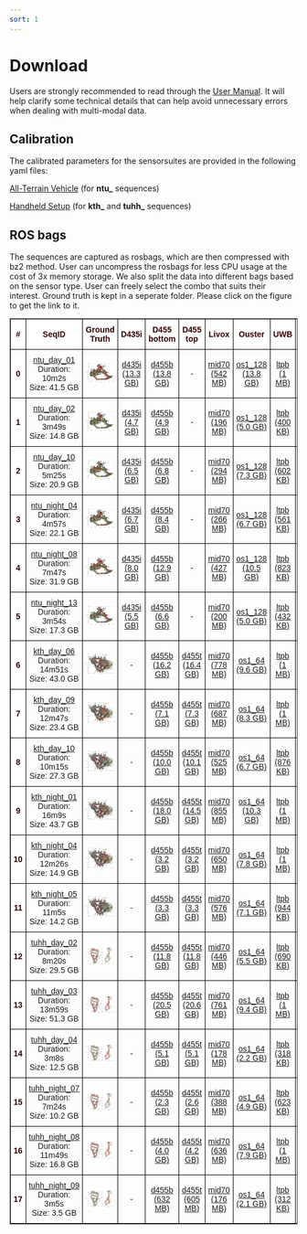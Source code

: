 ```yaml
---
sort: 1
---
```

# Download

Users are strongly recommended to read through the [User Manual](UserManual). It will help clarify some technical details that can help avoid unnecessary errors when dealing with multi-modal data.

## Calibration

The calibrated parameters for the sensorsuites are provided in the following yaml files:

[All-Terrain Vehicle](https://drive.google.com/file/d/1zVTBqh4cA1DciWBj5n7BGiexbfan1BBL) (for **ntu_** sequences)

[Handheld Setup](https://drive.google.com/file/d/1htr26EE-Y1sHS5J4zaSbauC1XFgIh3Ym) (for **kth_** and **tuhh_** sequences)

## ROS bags
The sequences are captured as rosbags, which are then compressed with bz2 method. User can uncompress the rosbags for less CPU usage at the cost of 3x memory storage.
We also split the data into different bags based on the sensor type. User can freely select the combo that suits their interest. Ground truth is kept in a seperate folder. Please click on the figure to get the link to it.

<style type="text/css">
.tg  {border-collapse:collapse;border-spacing:0;}
.tg td{border-color:black;border-style:solid;border-width:1px;font-family:Arial, sans-serif;font-size:14px;
  overflow:hidden;padding:10px 5px;word-break:normal;}
.tg th{border-color:black;border-style:solid;border-width:1px;font-family:Arial, sans-serif;font-size:14px;
  font-weight:normal;overflow:hidden;padding:10px 5px;word-break:normal;}
.tg .tg-mypc{background-color:#ffffff;color:#330001;font-weight:bold;text-align:center;vertical-align:middle}
</style>
<table border="1" class="tg" style="undefined;table-layout: fixed;text-align:center">
  <colgroup>
		<col style="width: 8px">
		<col style="width: 150px">
		<col style="width: 420px">
		<col style="width: 100px">
		<col style="width: 100px">
		<col style="width: 100px">
		<col style="width: 100px">
		<col style="width: 100px">
		<col style="width: 100px">
		<col style="width: 100px">
		<col style="width: 100px">
	</colgroup>
	<thead>
    <tr style="text-align: right;">
      <th class="tg-mypc"><span style="font-weight:bold">#</span></th>
      <th class="tg-mypc"><span style="font-weight:bold">SeqID</span></th>
      <th class="tg-mypc"><span style="font-weight:bold">Ground Truth</span></th>
      <th class="tg-mypc"><span style="font-weight:bold">D435i</span></th>
      <th class="tg-mypc"><span style="font-weight:bold">D455 bottom</span></th>
      <th class="tg-mypc"><span style="font-weight:bold">D455 top</span></th>
      <th class="tg-mypc"><span style="font-weight:bold">Livox</span></th>
      <th class="tg-mypc"><span style="font-weight:bold">Ouster</span></th>
      <th class="tg-mypc"><span style="font-weight:bold">UWB</span></th>
      <th class="tg-mypc"><span style="font-weight:bold">VN100</span></th>
      <th class="tg-mypc"><span style="font-weight:bold">VN200</span></th>
    </tr>
  </thead>
  <tbody>
    <tr>
      <th class="tg-mypc"><span style="font-weight:bold">0</span></th>
      <td><a href="https://drive.google.com/drive/folders/1nJxVwgR35p8i0iR1sfcaiHpaXpLpCF8c" rel="noopener noreferrer" target="_blank">ntu_day_01 </a> <br> Duration: 10m2s <br> Size: 41.5 GB</td>
      <td><a href="https://drive.google.com/drive/folders/1ubgZ6djQF_e1_mZKbxYpH7v4AsGxhgXa"> <img src="images/gtpreview/ntu_day_01_gtpreview.png" title="ntu_day_01" alt="ntu_day_01_gt"></a></td>
      <td><a href="https://drive.google.com/file/d/1E4oTZKaajNJA8KT9hcOsREU4If2mAHle" rel="noopener noreferrer" target="_blank">d435i<br>(13.3 GB)</a></td>
      <td><a href="https://drive.google.com/file/d/1u7nmGxrm0LJyIiYKPincojHcBOEw59kh" rel="noopener noreferrer" target="_blank">d455b<br>(13.8 GB)</a></td>
      <td>-</td>
      <td><a href="https://drive.google.com/file/d/1p7JCvUKh9BgKNPnt-SeC7oQgZ4S863KQ" rel="noopener noreferrer" target="_blank">mid70<br>(542 MB)</a></td>
      <td><a href="https://drive.google.com/file/d/127Rk2jX4I95CEWK1AOZRD9AQRxRVlWjY" rel="noopener noreferrer" target="_blank">os1_128<br>(13.8 GB)</a></td>
      <td><a href="https://drive.google.com/file/d/1FkEX5U8pE7XWzU70ni-0-DpGFFlIMcd-" rel="noopener noreferrer" target="_blank">ltpb<br>(1 MB)</a></td>
      <td><a href="https://drive.google.com/file/d/1bBKRlzwG4v7K4mBmLAQzfwp_O6yOR0Ld" rel="noopener noreferrer" target="_blank">vn100<br>(32 MB)</a></td>
      <td><a href="https://drive.google.com/file/d/1Cm5oHSq4OkWAzEUsq2qUMZA0Uq19QR_B" rel="noopener noreferrer" target="_blank">vn200<br>(54 MB)</a></td>
    </tr>
    <tr>
      <th class="tg-mypc"><span style="font-weight:bold">1</span></th>
      <td><a href="https://drive.google.com/drive/folders/1Nt_khn7u8y3d1TIjY8Lyht2vI8qCG6Sy" rel="noopener noreferrer" target="_blank">ntu_day_02 </a> <br> Duration: 3m49s <br> Size: 14.8 GB</td>
      <td><a href="https://drive.google.com/drive/u/1/folders/1e2VCn7PxlSbVsRLagbtUBU35TeylD93D"> <img src="images/gtpreview/ntu_day_02_gtpreview.png" title="ntu_day_02" alt="ntu_day_02_gt"></a></td>
      <td><a href="https://drive.google.com/file/d/1svtLKBcoxixWZjatwSP1MtJEmVTPE3wA" rel="noopener noreferrer" target="_blank">d435i<br>(4.7 GB)</a></td>
      <td><a href="https://drive.google.com/file/d/1sfQdn6MGt4BsSx6PQtDdMZSiwfFcsihk" rel="noopener noreferrer" target="_blank">d455b<br>(4.9 GB)</a></td>
      <td>-</td>
      <td><a href="https://drive.google.com/file/d/1y5vLjnwNI1Aj0uMp3HCsHm-HOfZbBC5h" rel="noopener noreferrer" target="_blank">mid70<br>(196 MB)</a></td>
      <td><a href="https://drive.google.com/file/d/1jDS84WvHCfM_L73EptXKp-BKPIPKoE0Z" rel="noopener noreferrer" target="_blank">os1_128<br>(5.0 GB)</a></td>
      <td><a href="https://drive.google.com/file/d/1a31zWxJK-OgqP6z4IV4WudF2DbcjYRxY" rel="noopener noreferrer" target="_blank">ltpb<br>(400 KB)</a></td>
      <td><a href="https://drive.google.com/file/d/1FHsJ1Hosn_j4m5KivJrdtECdFEj3Is0G" rel="noopener noreferrer" target="_blank">vn100<br>(12 MB)</a></td>
      <td><a href="https://drive.google.com/file/d/1wo1rUuzqDkvFMhXJhx9fnNtn6uyh_F7z" rel="noopener noreferrer" target="_blank">vn200<br>(25 MB)</a></td>
    </tr>
    <tr>
      <th class="tg-mypc"><span style="font-weight:bold">2</span></th>
      <td><a href="https://drive.google.com/drive/folders/1IqB9k_5TQU4xVhQD060XB-T1ISORCeEE" rel="noopener noreferrer" target="_blank">ntu_day_10 </a> <br> Duration: 5m25s <br> Size: 20.9 GB</td>
      <td><a href="https://drive.google.com/drive/u/1/folders/18sthXHBMw95V0TemGv4_dRR4WVwYKLf7"> <img src="images/gtpreview/ntu_day_10_gtpreview.png" title="ntu_day_10" alt="ntu_day_10_gt"></a></td>
      <td><a href="https://drive.google.com/file/d/1EyC3I7jIO-5ca5qrYxE4eoD1qTRKkOo5" rel="noopener noreferrer" target="_blank">d435i<br>(6.5 GB)</a></td>
      <td><a href="https://drive.google.com/file/d/1eGdELGvE2uCq063EexoK9E7I1hF3_Eke" rel="noopener noreferrer" target="_blank">d455b<br>(6.8 GB)</a></td>
      <td>-</td>
      <td><a href="https://drive.google.com/file/d/10Pmtu6SlBGd2gzvu8OHm96eRVbR4lOTB" rel="noopener noreferrer" target="_blank">mid70<br>(294 MB)</a></td>
      <td><a href="https://drive.google.com/file/d/1p18Fa5SXbVcCa9BJb_Ed8Fk_NRcahkCF" rel="noopener noreferrer" target="_blank">os1_128<br>(7.3 GB)</a></td>
      <td><a href="https://drive.google.com/file/d/1eoW4cn-K78kUzjJu_ogtYWE4BIVR0f2l" rel="noopener noreferrer" target="_blank">ltpb<br>(602 KB)</a></td>
      <td><a href="https://drive.google.com/file/d/14IydATXlqbJ0333iNY7H-bFDBBBYF-nC" rel="noopener noreferrer" target="_blank">vn100<br>(18 MB)</a></td>
      <td>-</td>
    </tr>
    <tr>
      <th class="tg-mypc"><span style="font-weight:bold">3</span></th>
      <td><a href="https://drive.google.com/drive/folders/1gi18OHqGDTNO-ZkRjP0_wJ5jizResVO-" rel="noopener noreferrer" target="_blank">ntu_night_04 </a> <br> Duration: 4m57s <br> Size: 22.1 GB</td>
      <td><a href="https://drive.google.com/drive/u/1/folders/147agAWo0h_ySogl_n3xNHa9kpkA9kXS2"> <img src="images/gtpreview/ntu_night_04_gtpreview.png" title="ntu_night_04" alt="ntu_night_04_gt"></a></td>
      <td><a href="https://drive.google.com/file/d/1Uwhwi41yzPeAWCOmhNJlcaLM1PI8x-nh" rel="noopener noreferrer" target="_blank">d435i<br>(6.7 GB)</a></td>
      <td><a href="https://drive.google.com/file/d/13kmnVVPhTmOHJeuNu50A60x_bC5nchT5" rel="noopener noreferrer" target="_blank">d455b<br>(8.4 GB)</a></td>
      <td>-</td>
      <td><a href="https://drive.google.com/file/d/1PlZMdVOMpJPxzdgb3uTDC4-REqmxQUXj" rel="noopener noreferrer" target="_blank">mid70<br>(266 MB)</a></td>
      <td><a href="https://drive.google.com/file/d/1k9olfETU3f3iq_9QenzEfjTpD56bOtaV" rel="noopener noreferrer" target="_blank">os1_128<br>(6.7 GB)</a></td>
      <td><a href="https://drive.google.com/file/d/1QTVHDloE-PBGf9nA8NRXsKB4NVN4r5gT" rel="noopener noreferrer" target="_blank">ltpb<br>(561 KB)</a></td>
      <td><a href="https://drive.google.com/file/d/1dLvaCBmac-05QtPy-ZsiU6L5gY35Z_ii" rel="noopener noreferrer" target="_blank">vn100<br>(16 MB)</a></td>
      <td><a href="https://drive.google.com/file/d/1jR4qC2WEANisd_c1b8UEc01rGYOxuOpP" rel="noopener noreferrer" target="_blank">vn200<br>(33 MB)</a></td>
    </tr>
    <tr>
      <th class="tg-mypc"><span style="font-weight:bold">4</span></th>
      <td><a href="https://drive.google.com/drive/folders/1UGyFtPRjDiGDUDfq4iXHiPU1EzilF2HI" rel="noopener noreferrer" target="_blank">ntu_night_08 </a> <br> Duration: 7m47s <br> Size: 31.9 GB</td>
      <td><a href="https://drive.google.com/drive/u/1/folders/18z9NCxrI7Dr4N6q8P6y4FFRIuofJav6f"> <img src="images/gtpreview/ntu_night_08_gtpreview.png" title="ntu_night_08" alt="ntu_night_08_gt"></a></td>
      <td><a href="https://drive.google.com/file/d/19sVbwKINJjHRWtbGZu-Sgxj4GHbAMZvR" rel="noopener noreferrer" target="_blank">d435i<br>(8.0 GB)</a></td>
      <td><a href="https://drive.google.com/file/d/1FSDLGZzZtXibRwyLarjO6pF4FOgeQYC3" rel="noopener noreferrer" target="_blank">d455b<br>(12.9 GB)</a></td>
      <td>-</td>
      <td><a href="https://drive.google.com/file/d/1BjThXtxFt1pnqqE7Fq7Ytn0mPrQGZ427" rel="noopener noreferrer" target="_blank">mid70<br>(427 MB)</a></td>
      <td><a href="https://drive.google.com/file/d/1BbtBDwT3sLCHCOFfZWeVVWbG72mWq8x8" rel="noopener noreferrer" target="_blank">os1_128<br>(10.5 GB)</a></td>
      <td><a href="https://drive.google.com/file/d/1CsM-OieMxO11XgVTki31aIiGDFviSA84" rel="noopener noreferrer" target="_blank">ltpb<br>(823 KB)</a></td>
      <td><a href="https://drive.google.com/file/d/1oTUfLaQO9sUjesg6Bn3xbSZt3XgQqVRo" rel="noopener noreferrer" target="_blank">vn100<br>(25 MB)</a></td>
      <td><a href="https://drive.google.com/file/d/1U_7zuoTPC9QCHfeulPMIKw9e7C2i9W0r" rel="noopener noreferrer" target="_blank">vn200<br>(42 MB)</a></td>
    </tr>
    <tr>
      <th class="tg-mypc"><span style="font-weight:bold">5</span></th>
      <td><a href="https://drive.google.com/drive/folders/1samHxI8NdM73uOtLT7KSPFbLppU1ffGy" rel="noopener noreferrer" target="_blank">ntu_night_13 </a> <br> Duration: 3m54s <br> Size: 17.3 GB</td>
      <td><a href="https://drive.google.com/drive/u/1/folders/11eORR0sbmNJzY_Vd7P5v52V3OVPYLqLp"> <img src="images/gtpreview/ntu_night_13_gtpreview.png" title="ntu_night_13" alt="ntu_night_13_gt"></a></td>
      <td><a href="https://drive.google.com/file/d/1q9p1wj9WsZS8xOFL9Uad9RKe-chfmahB" rel="noopener noreferrer" target="_blank">d435i<br>(5.5 GB)</a></td>
      <td><a href="https://drive.google.com/file/d/13iEg1GRRqnyddGz4yVugflwK4Ayoy1DN" rel="noopener noreferrer" target="_blank">d455b<br>(6.6 GB)</a></td>
      <td>-</td>
      <td><a href="https://drive.google.com/file/d/1Qa9aSr58cJUAXjrgMqZ9P_Kv9d_z94M8" rel="noopener noreferrer" target="_blank">mid70<br>(200 MB)</a></td>
      <td><a href="https://drive.google.com/file/d/17Fn_HRVwSEzQqXwkw0J3NnqxekUMjnYI" rel="noopener noreferrer" target="_blank">os1_128<br>(5.0 GB)</a></td>
      <td><a href="https://drive.google.com/file/d/1ebR3PtgZ0SrmVhJSbqFh-0AGXif39ogH" rel="noopener noreferrer" target="_blank">ltpb<br>(432 KB)</a></td>
      <td><a href="https://drive.google.com/file/d/1lru1JVyjfzM_QmctEzMtgD6ps8ib5xYs" rel="noopener noreferrer" target="_blank">vn100<br>(13 MB)</a></td>
      <td><a href="https://drive.google.com/file/d/1bI3Je2Py14zBXbNW8_tOAeKlFT9xWGid" rel="noopener noreferrer" target="_blank">vn200<br>(24 MB)</a></td>
    </tr>
    <tr>
      <th class="tg-mypc"><span style="font-weight:bold">6</span></th>
      <td><a href="https://drive.google.com/drive/folders/1k5nQ81_1nA1Ng8IlQ1SghwBNmIUgbS0o" rel="noopener noreferrer" target="_blank">kth_day_06 </a> <br> Duration: 14m51s <br> Size: 43.0 GB</td>
      <td><a href="https://drive.google.com/drive/u/1/folders/1hEGWDSyocmeubxHKfjATNHkfd1wqZCn5"> <img src="images/gtpreview/kth_day_06_gtpreview.png" title="kth_day_06" alt="kth_day_06_gt"></a></td>
      <td>-</td>
      <td><a href="https://drive.google.com/file/d/1kZZhhqXT_pXLvLhlfGl5Ip4XpLCHF6_e" rel="noopener noreferrer" target="_blank">d455b<br>(16.2 GB)</a></td>
      <td><a href="https://drive.google.com/file/d/1j_SfAzs3jZJOUmV-DA11Ixrln00pNb5x" rel="noopener noreferrer" target="_blank">d455t<br>(16.4 GB)</a></td>
      <td><a href="https://drive.google.com/file/d/1X1fAdHPMXN5oYhtT6VsSZIppzTe9Ttda" rel="noopener noreferrer" target="_blank">mid70<br>(778 MB)</a></td>
      <td><a href="https://drive.google.com/file/d/1DHpRSoY5ysK1h2nRwks_6Sz-QZqERiXH" rel="noopener noreferrer" target="_blank">os1_64<br>(9.6 GB)</a></td>
      <td><a href="https://drive.google.com/file/d/1a2o-vQFK0vC0QqbXyM41BnzSNH9VkQ6N" rel="noopener noreferrer" target="_blank">ltpb<br>(1 MB)</a></td>
      <td>-</td>
      <td><a href="https://drive.google.com/file/d/1cf_dmcFAX9-5zxB8WcFVc3MaVNczEMqn" rel="noopener noreferrer" target="_blank">vn200<br>(56 MB)</a></td>
    </tr>
    <tr>
      <th class="tg-mypc"><span style="font-weight:bold">7</span></th>
      <td><a href="https://drive.google.com/drive/folders/17bE6-s3QjB7JJlmPYNLsJkTQgnHTeEyr" rel="noopener noreferrer" target="_blank">kth_day_09 </a> <br> Duration: 12m47s <br> Size: 23.4 GB</td>
      <td><a href="https://drive.google.com/drive/u/1/folders/1SF6D-9OHM7_-c1Zwmfe-pCrL-fwfC3RP"> <img src="images/gtpreview/kth_day_09_gtpreview.png" title="kth_day_09" alt="kth_day_09_gt"></a></td>
      <td>-</td>
      <td><a href="https://drive.google.com/file/d/1fGxxe5JGvkNC-BVyHeLdLfdTNkhTPC9i" rel="noopener noreferrer" target="_blank">d455b<br>(7.1 GB)</a></td>
      <td><a href="https://drive.google.com/file/d/1yyrmxYYENBe5jmsfH6vONhvywB71Tzf8" rel="noopener noreferrer" target="_blank">d455t<br>(7.3 GB)</a></td>
      <td><a href="https://drive.google.com/file/d/1LLEbZ244oicynIL4gjin7251ceo6IAgQ" rel="noopener noreferrer" target="_blank">mid70<br>(687 MB)</a></td>
      <td><a href="https://drive.google.com/file/d/1mhMpwr3NDYfUWL0dVAh_kCTTTLFen31C" rel="noopener noreferrer" target="_blank">os1_64<br>(8.3 GB)</a></td>
      <td><a href="https://drive.google.com/file/d/1yR9vVANK8jT5L35R3ilgI8ChDnA2nzhl" rel="noopener noreferrer" target="_blank">ltpb<br>(1 MB)</a></td>
      <td>-</td>
      <td><a href="https://drive.google.com/file/d/16j2Ud99lrgkNtIlPQ_OV6caqZZc-bHA-" rel="noopener noreferrer" target="_blank">vn200<br>(48 MB)</a></td>
    </tr>
    <tr>
      <th class="tg-mypc"><span style="font-weight:bold">8</span></th>
      <td><a href="https://drive.google.com/drive/folders/1bhGBi9DqoCxtqY3hbz666kCBuxVIwXQT" rel="noopener noreferrer" target="_blank">kth_day_10 </a> <br> Duration: 10m15s <br> Size: 27.3 GB</td>
      <td><a href="https://drive.google.com/drive/u/1/folders/1Zj2xREkUryntZ_gnYBARdu4Be3dmQsjr"> <img src="images/gtpreview/kth_day_10_gtpreview.png" title="kth_day_10" alt="kth_day_10_gt"></a></td>
      <td>-</td>
      <td><a href="https://drive.google.com/file/d/1ww7LdYTnWgsQJ5YI4YgCkvdjIQBBn9Vp" rel="noopener noreferrer" target="_blank">d455b<br>(10.0 GB)</a></td>
      <td><a href="https://drive.google.com/file/d/1X2Sbzm-zFKhE7MW9-dNJrv-2eyD2iFuh" rel="noopener noreferrer" target="_blank">d455t<br>(10.1 GB)</a></td>
      <td><a href="https://drive.google.com/file/d/19BiksWKakCinCq9FuYf203RY620R32cI" rel="noopener noreferrer" target="_blank">mid70<br>(525 MB)</a></td>
      <td><a href="https://drive.google.com/file/d/1NbOHfVaCZkXPz28VwLrWLfITXYn25odh" rel="noopener noreferrer" target="_blank">os1_64<br>(6.7 GB)</a></td>
      <td><a href="https://drive.google.com/file/d/1Nf5odmAA6sGTPXGBw-h4fR4_VoBDjwJ6" rel="noopener noreferrer" target="_blank">ltpb<br>(876 KB)</a></td>
      <td>-</td>
      <td><a href="https://drive.google.com/file/d/13qyhDyrj6doa7s0cdbtF1e_Bh-erFMUv" rel="noopener noreferrer" target="_blank">vn200<br>(38 MB)</a></td>
    </tr>
    <tr>
      <th class="tg-mypc"><span style="font-weight:bold">9</span></th>
      <td><a href="https://drive.google.com/drive/folders/1YZTvQ1QI86HW8C7Ifq6VFC02fQRtMMCw" rel="noopener noreferrer" target="_blank">kth_night_01 </a> <br> Duration: 16m9s <br> Size: 43.7 GB</td>
      <td><a href="https://drive.google.com/drive/u/1/folders/1zw4bE66YYGTXM-kJ_vT5R3kQZn00YSIp"> <img src="images/gtpreview/kth_night_01_gtpreview.png" title="kth_night_01" alt="kth_night_01_gt"></a></td>
      <td>-</td>
      <td><a href="https://drive.google.com/file/d/1xouzt8EHb9IlO_koXr_VsCwLh7qhUjyD" rel="noopener noreferrer" target="_blank">d455b<br>(18.0 GB)</a></td>
      <td><a href="https://drive.google.com/file/d/1dQ1EgGcMePdEfXrtXyjVvyWgZSgVFNJz" rel="noopener noreferrer" target="_blank">d455t<br>(14.5 GB)</a></td>
      <td><a href="https://drive.google.com/file/d/1jWp2THLV2v51a7APTUhbqVCH7z6Crtg_" rel="noopener noreferrer" target="_blank">mid70<br>(855 MB)</a></td>
      <td><a href="https://drive.google.com/file/d/1mbLMoTPdhUI9u-ZOYFQJOYgrcQJb3rvN" rel="noopener noreferrer" target="_blank">os1_64<br>(10.3 GB)</a></td>
      <td><a href="https://drive.google.com/file/d/1zIHjLy7iHt_VgjHVw5zmIXz6x_g4lMRB" rel="noopener noreferrer" target="_blank">ltpb<br>(1 MB)</a></td>
      <td>-</td>
      <td><a href="https://drive.google.com/file/d/1RMfF_DYxUkP6ImwCK039-qJpzbGKw_m7" rel="noopener noreferrer" target="_blank">vn200<br>(60 MB)</a></td>
    </tr>
    <tr>
      <th class="tg-mypc"><span style="font-weight:bold">10</span></th>
      <td><a href="https://drive.google.com/drive/folders/1GJ2ZGsBBwiYY3DHk0XCE9cwV2s-xdM7a" rel="noopener noreferrer" target="_blank">kth_night_04 </a> <br> Duration: 12m26s <br> Size: 14.9 GB</td>
      <td><a href="https://drive.google.com/drive/u/1/folders/1re8CP1qP4RgJ0nMfEmsGTcsL6Dw47eNh"> <img src="images/gtpreview/kth_night_04_gtpreview.png" title="kth_night_04" alt="kth_night_04_gt"></a></td>
      <td>-</td>
      <td><a href="https://drive.google.com/file/d/15NtThX00mL6FIE_pvmoqkYTCisnZ9Ao2" rel="noopener noreferrer" target="_blank">d455b<br>(3.2 GB)</a></td>
      <td><a href="https://drive.google.com/file/d/1HhsSyflVhO1JwOwgiVQv4f39kqRku4RK" rel="noopener noreferrer" target="_blank">d455t<br>(3.2 GB)</a></td>
      <td><a href="https://drive.google.com/file/d/1T4rM9bnsOybm4C24pv4V8SHPOQQGEBMc" rel="noopener noreferrer" target="_blank">mid70<br>(650 MB)</a></td>
      <td><a href="https://drive.google.com/file/d/1SRMbAu1UyA4lJB4hZdmY-0mic-paGkKF" rel="noopener noreferrer" target="_blank">os1_64<br>(7.8 GB)</a></td>
      <td><a href="https://drive.google.com/file/d/1XLa2JYsJi5hzHb9trlvpuYot-M-aqCY6" rel="noopener noreferrer" target="_blank">ltpb<br>(1 MB)</a></td>
      <td>-</td>
      <td><a href="https://drive.google.com/file/d/10KIUpaJIID293P3um8OfWWiiQ1NArj2o" rel="noopener noreferrer" target="_blank">vn200<br>(47 MB)</a></td>
    </tr>
    <tr>
      <th class="tg-mypc"><span style="font-weight:bold">11</span></th>
      <td><a href="https://drive.google.com/drive/folders/1yK8xOTgZCiWCxcR_lVMKSfVwkgm5XYso" rel="noopener noreferrer" target="_blank">kth_night_05 </a> <br> Duration: 11m5s <br> Size: 14.2 GB</td>
      <td><a href="https://drive.google.com/drive/u/1/folders/1ilti3k-l9mtHzxCgR4odC2Mnx7sCVAyZ"> <img src="images/gtpreview/kth_night_05_gtpreview.png" title="kth_night_05" alt="kth_night_05_gt"></a></td>
      <td>-</td>
      <td><a href="https://drive.google.com/file/d/1YD0s995Js23-en4NDvaHO_ifnfEnPdCq" rel="noopener noreferrer" target="_blank">d455b<br>(3.3 GB)</a></td>
      <td><a href="https://drive.google.com/file/d/1lWzl2fnOGrnXqqEZ4Ye6jIPRtrwa9ifA" rel="noopener noreferrer" target="_blank">d455t<br>(3.3 GB)</a></td>
      <td><a href="https://drive.google.com/file/d/1dTLKWvlx53kxaDsbT3keF3EmzgwfYir-" rel="noopener noreferrer" target="_blank">mid70<br>(576 MB)</a></td>
      <td><a href="https://drive.google.com/file/d/1m8DYu6y5BkolXkKqC9E8Lm77TpzpyeNR" rel="noopener noreferrer" target="_blank">os1_64<br>(7.1 GB)</a></td>
      <td><a href="https://drive.google.com/file/d/11iwPLTuBpKOHOzhktcuqAR3hXfh_7GvQ" rel="noopener noreferrer" target="_blank">ltpb<br>(944 KB)</a></td>
      <td>-</td>
      <td><a href="https://drive.google.com/file/d/1_LvH-KVfBOW4ltSo8ERLEHWRb31OoAgW" rel="noopener noreferrer" target="_blank">vn200<br>(42 MB)</a></td>
    </tr>
    <tr>
      <th class="tg-mypc"><span style="font-weight:bold">12</span></th>
      <td><a href="https://drive.google.com/drive/folders/19wgO-cuvhmZXxg24eMPrRH69GntI98PH" rel="noopener noreferrer" target="_blank">tuhh_day_02 </a> <br> Duration: 8m20s <br> Size: 29.5 GB</td>
      <td><a href="https://drive.google.com/drive/u/1/folders/1tXC4rab1f98UwruunFM5I1Ea9EaRY9KD"> <img src="images/gtpreview/tuhh_day_02_gtpreview.png" title="tuhh_day_02" alt="tuhh_day_02_gt"></a></td>
      <td>-</td>
      <td><a href="https://drive.google.com/file/d/1T-eZ__o3h7Jctc0XXHfP86FlVQ_sYFHD" rel="noopener noreferrer" target="_blank">d455b<br>(11.8 GB)</a></td>
      <td><a href="https://drive.google.com/file/d/1NQLfz_dWgECWxpCNljHVrrDUUXmR5lfo" rel="noopener noreferrer" target="_blank">d455t<br>(11.8 GB)</a></td>
      <td><a href="https://drive.google.com/file/d/1n_ipXhXEX7RZSHyYrHjimcwA5ZuA7_3_" rel="noopener noreferrer" target="_blank">mid70<br>(446 MB)</a></td>
      <td><a href="https://drive.google.com/file/d/1LErPETriJjLWhMBE5jvfpxoFujn0Z3cp" rel="noopener noreferrer" target="_blank">os1_64<br>(5.5 GB)</a></td>
      <td><a href="https://drive.google.com/file/d/1Pga-z5b0yrsVsD-Q5ThZFmmkF9y-1P0R" rel="noopener noreferrer" target="_blank">ltpb<br>(690 KB)</a></td>
      <td>-</td>
      <td><a href="https://drive.google.com/file/d/1N3l-HskmBkta4OQVAneqnJhU29-6IeK8" rel="noopener noreferrer" target="_blank">vn200<br>(31 MB)</a></td>
    </tr>
    <tr>
      <th class="tg-mypc"><span style="font-weight:bold">13</span></th>
      <td><a href="https://drive.google.com/drive/folders/1E21qhp4J1BED41cF_2R0Df-_UOC8Rt2V" rel="noopener noreferrer" target="_blank">tuhh_day_03 </a> <br> Duration: 13m59s <br> Size: 51.3 GB</td>
      <td><a href="https://drive.google.com/drive/u/1/folders/1tE6EcGTLCqlOWCv48crekKP0KLAf-t7R"> <img src="images/gtpreview/tuhh_day_03_gtpreview.png" title="tuhh_day_03" alt="tuhh_day_03_gt"></a></td>
      <td>-</td>
      <td><a href="https://drive.google.com/file/d/1raHVdY1F5tIkYc0y2DngEbZSAKNajxBI" rel="noopener noreferrer" target="_blank">d455b<br>(20.5 GB)</a></td>
      <td><a href="https://drive.google.com/file/d/1LnKeiYqo06tq1k-SuCd-3oC7s3gvnflj" rel="noopener noreferrer" target="_blank">d455t<br>(20.6 GB)</a></td>
      <td><a href="https://drive.google.com/file/d/1S6Gcwn96SvpdzC6aMxrHB02umTSpzd4m" rel="noopener noreferrer" target="_blank">mid70<br>(761 MB)</a></td>
      <td><a href="https://drive.google.com/file/d/1zTU8dnYNn1WRBGY-YkzqEiofH11vryTu" rel="noopener noreferrer" target="_blank">os1_64<br>(9.4 GB)</a></td>
      <td><a href="https://drive.google.com/file/d/18crbjWlLVZbo9C41LEIRvQ7Zc27UHrXe" rel="noopener noreferrer" target="_blank">ltpb<br>(1 MB)</a></td>
      <td>-</td>
      <td><a href="https://drive.google.com/file/d/12SJQrHjFKNUMeoNuXNh7l0gd1w--B5Vl" rel="noopener noreferrer" target="_blank">vn200<br>(52 MB)</a></td>
    </tr>
    <tr>
      <th class="tg-mypc"><span style="font-weight:bold">14</span></th>
      <td><a href="https://drive.google.com/drive/folders/1Wby27hPjiWYfSHvULzIInChXxV8ISLVS" rel="noopener noreferrer" target="_blank">tuhh_day_04 </a> <br> Duration: 3m8s <br> Size: 12.5 GB</td>
      <td><a href="https://drive.google.com/drive/u/1/folders/1EIZaO9_whPANXXjf1CxDPZ3AeelkAtKO"> <img src="images/gtpreview/tuhh_day_04_gtpreview.png" title="tuhh_day_04" alt="tuhh_day_04_gt"></a></td>
      <td>-</td>
      <td><a href="https://drive.google.com/file/d/1_N9RYr7EauzCH97yu9XvO5bw-AeUd_t-" rel="noopener noreferrer" target="_blank">d455b<br>(5.1 GB)</a></td>
      <td><a href="https://drive.google.com/file/d/1jLteGEXqN5yXf86WqiUBCaZrjcBIVPSa" rel="noopener noreferrer" target="_blank">d455t<br>(5.1 GB)</a></td>
      <td><a href="https://drive.google.com/file/d/1_cihEpkuxN_BSkYI224D9d3ps7xjfdJW" rel="noopener noreferrer" target="_blank">mid70<br>(178 MB)</a></td>
      <td><a href="https://drive.google.com/file/d/1IFzZoEyqjboOwntyiPHTUxGcBndE2e9S" rel="noopener noreferrer" target="_blank">os1_64<br>(2.2 GB)</a></td>
      <td><a href="https://drive.google.com/file/d/1pFahkNe_9-zQxNZ9sC86HvtJ-N7a7ou0" rel="noopener noreferrer" target="_blank">ltpb<br>(318 KB)</a></td>
      <td>-</td>
      <td><a href="https://drive.google.com/file/d/1EToB3VXrxmoyPtdL1bnlFgG-fcegAIOt" rel="noopener noreferrer" target="_blank">vn200<br>(12 MB)</a></td>
    </tr>
    <tr>
      <th class="tg-mypc"><span style="font-weight:bold">15</span></th>
      <td><a href="https://drive.google.com/drive/folders/1FC9ckLRsJ48vvRPY2VJhQtFuT4qLIHo-" rel="noopener noreferrer" target="_blank">tuhh_night_07 </a> <br> Duration: 7m24s <br> Size: 10.2 GB</td>
      <td><a href="https://drive.google.com/drive/u/1/folders/1faGFvn0THoMCQOXGcTNFmkUm7IwPntUv"> <img src="images/gtpreview/tuhh_night_07_gtpreview.png" title="tuhh_night_07" alt="tuhh_night_07_gt"></a></td>
      <td>-</td>
      <td><a href="https://drive.google.com/file/d/1lGauAFszLU5JzVuevKx1Sr6JFcmgASfI" rel="noopener noreferrer" target="_blank">d455b<br>(2.3 GB)</a></td>
      <td><a href="https://drive.google.com/file/d/1Id9WG_3Nk5agbut1dKFVxFsEJm-hXCGo" rel="noopener noreferrer" target="_blank">d455t<br>(2.6 GB)</a></td>
      <td><a href="https://drive.google.com/file/d/10oblK7jfo-e5uDf94qRwwxMcKTxHmxTv" rel="noopener noreferrer" target="_blank">mid70<br>(388 MB)</a></td>
      <td><a href="https://drive.google.com/file/d/1y1GJkaofleWVU8ZoUByGkmXkq2lwm-k-" rel="noopener noreferrer" target="_blank">os1_64<br>(4.9 GB)</a></td>
      <td><a href="https://drive.google.com/file/d/1NyEIGBa9f3VsqQSJBt8Wo-qCqffcam8E" rel="noopener noreferrer" target="_blank">ltpb<br>(623 KB)</a></td>
      <td>-</td>
      <td><a href="https://drive.google.com/file/d/1Ngy1_UXOfhjhwr-BEpG6Rsh1gi1rrMho" rel="noopener noreferrer" target="_blank">vn200<br>(28 MB)</a></td>
    </tr>
    <tr>
      <th class="tg-mypc"><span style="font-weight:bold">16</span></th>
      <td><a href="https://drive.google.com/drive/folders/1hBPyw1fXcOGeW98JCLL2nmZ-TCKxhqvt" rel="noopener noreferrer" target="_blank">tuhh_night_08 </a> <br> Duration: 11m49s <br> Size: 16.8 GB</td>
      <td><a href="https://drive.google.com/drive/u/1/folders/1c0aZmKB3JPdiyvn-809pSiZ6aPGaVyYf"> <img src="images/gtpreview/tuhh_night_08_gtpreview.png" title="tuhh_night_08" alt="tuhh_night_08_gt"></a></td>
      <td>-</td>
      <td><a href="https://drive.google.com/file/d/1ilQ4Npu0Y2WaSro4xJDcCqgk3iMSX4Bp" rel="noopener noreferrer" target="_blank">d455b<br>(4.0 GB)</a></td>
      <td><a href="https://drive.google.com/file/d/1GaxDUF04_00x-qt_oYB78HxLjz3XrE9Y" rel="noopener noreferrer" target="_blank">d455t<br>(4.2 GB)</a></td>
      <td><a href="https://drive.google.com/file/d/1p1BIv0cm96KybsnYp6aG7dFd1TvSi8Jl" rel="noopener noreferrer" target="_blank">mid70<br>(636 MB)</a></td>
      <td><a href="https://drive.google.com/file/d/16t33lVBzbSxrtt0vFt-ztWAxiciONWTX" rel="noopener noreferrer" target="_blank">os1_64<br>(7.9 GB)</a></td>
      <td><a href="https://drive.google.com/file/d/1wvsasGQgvuMeNg1QXeBzuLCq_rNvfGGV" rel="noopener noreferrer" target="_blank">ltpb<br>(1 MB)</a></td>
      <td>-</td>
      <td><a href="https://drive.google.com/file/d/1bDjyQLINKWBVOg_7Q1n1mooUfM3VifOu" rel="noopener noreferrer" target="_blank">vn200<br>(44 MB)</a></td>
    </tr>
    <tr>
      <th class="tg-mypc"><span style="font-weight:bold">17</span></th>
      <td><a href="https://drive.google.com/drive/folders/1nEPiTXkVmLIhmBOVNpwSAEgnAXupnAxx" rel="noopener noreferrer" target="_blank">tuhh_night_09 </a> <br> Duration: 3m5s <br> Size: 3.5 GB</td>
      <td><a href="https://drive.google.com/drive/u/1/folders/1gEatbHzdiDBuDtCP0MyOzITEgj0HkOLs"> <img src="images/gtpreview/tuhh_night_09_gtpreview.png" title="tuhh_night_09" alt="tuhh_night_09_gt"></a></td>
      <td>-</td>
      <td><a href="https://drive.google.com/file/d/1VmHgEj6GI0mPhLOA-gJo1UG8G9FrM26c" rel="noopener noreferrer" target="_blank">d455b<br>(632 MB)</a></td>
      <td><a href="https://drive.google.com/file/d/1mIp0weY6DPhdouJkqAiBIis2rYil5KJQ" rel="noopener noreferrer" target="_blank">d455t<br>(605 MB)</a></td>
      <td><a href="https://drive.google.com/file/d/1-hZWGvZR0RmqKHehhjoQ44pkAhpCnktR" rel="noopener noreferrer" target="_blank">mid70<br>(176 MB)</a></td>
      <td><a href="https://drive.google.com/file/d/1_FsTTQe-NKvQ-1shlYNeG0uWqngA2XzC" rel="noopener noreferrer" target="_blank">os1_64<br>(2.1 GB)</a></td>
      <td><a href="https://drive.google.com/file/d/1eGRAqP5DpcIV7eAWawhaD5OCfZcJQlIG" rel="noopener noreferrer" target="_blank">ltpb<br>(312 KB)</a></td>
      <td>-</td>
      <td><a href="https://drive.google.com/file/d/1jVQTmFX2pnYNULU5CjbOVa6hp_7zQoez" rel="noopener noreferrer" target="_blank">vn200<br>(12 MB)</a></td>
    </tr>
  </tbody>
</table>
